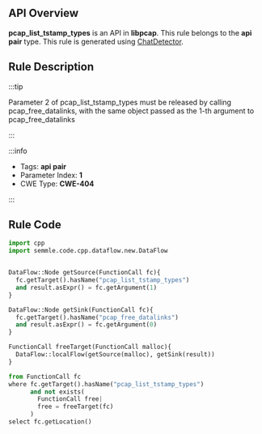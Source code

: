---
---


## API Overview
**pcap_list_tstamp_types** is an API in **libpcap**. This rule belongs to the **api pair** type. This rule is generated using [ChatDetector](../../tools/ChatDetector).
## Rule Description

:::tip

Parameter 2 of pcap_list_tstamp_types must be released by calling pcap_free_datalinks, with the same object passed as the 1-th argument to pcap_free_datalinks

:::

:::info

- Tags: **api pair**
- Parameter Index: **1**
- CWE Type: **CWE-404**

:::

## Rule Code
```python
import cpp
import semmle.code.cpp.dataflow.new.DataFlow


DataFlow::Node getSource(FunctionCall fc){
  fc.getTarget().hasName("pcap_list_tstamp_types")
  and result.asExpr() = fc.getArgument(1)
}

DataFlow::Node getSink(FunctionCall fc){
  fc.getTarget().hasName("pcap_free_datalinks")
  and result.asExpr() = fc.getArgument(0)
}

FunctionCall freeTarget(FunctionCall malloc){
  DataFlow::localFlow(getSource(malloc), getSink(result))
}

from FunctionCall fc
where fc.getTarget().hasName("pcap_list_tstamp_types")
      and not exists(
        FunctionCall free| 
        free = freeTarget(fc)
      )
select fc.getLocation()
```